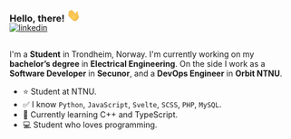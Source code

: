 ### Hello, there! <img src="https://raw.githubusercontent.com/MiguelRAvila/MiguelRAvila/master/img/profile/wave.gif" width="24px">

<p style="margin: -20px 0 30px">
  <a href="https://www.linkedin.com/in/leif-eggenfellner-a81bab216/" target="_blank" style='margin-top:5px'</a>
  <img align="center" src="https://github.com/leifeggenfellner/leifeggenfellner/blob/main/assets/linkedin.png" alt="linkedin" height="30px" width="30px" />
  </a>
 </p>

I'm a **Student** in Trondheim, Norway. I'm currently working on my **bachelor’s degree** in **Electrical Engineering**. On the side I work as a **Software Developer** in **Secunor**, and a **DevOps Engineer** in **Orbit NTNU**.

- ⭐ Student at NTNU.
- ✅ I know `Python`, `JavaScript`, `Svelte`, `SCSS`, `PHP`, `MySQL`.
- 🌱 Currently learning C++ and TypeScript.
- 💻 Student who loves programming.
